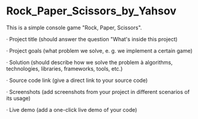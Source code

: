 # Rock_Paper_Scissors_by_Yahsov
This is a simple console game "Rock, Paper, Scissors".

· Project title (should answer the question "What's inside this project)

· Project goals (what problem we solve, e. g. we implement a certain game)

· Solution (should describe how we solve the problem à algorithms, technologies, libraries, frameworks, tools, etc.)

· Source code link (give a direct link to your source code)

· Screenshots (add screenshots from your project in different scenarios of its usage)

· Live demo (add a one-click live demo of your code)
